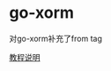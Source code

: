 # go-xorm
对go-xorm补充了from tag

[教程说明](https://github.com/bobac-small/go-xorm/blob/master/cmd/README_CN.md)
